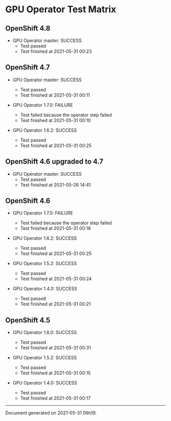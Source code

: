 
GPU Operator Test Matrix
========================

OpenShift 4.8
-------------

* GPU Operator master: SUCCESS
  - Test passed
  - Test finished at 2021-05-31 00:23

OpenShift 4.7
-------------

* GPU Operator master: SUCCESS
  - Test passed
  - Test finished at 2021-05-31 00:11

* GPU Operator 1.7.0: FAILURE
  - Test failed because the operator step failed
  - Test finished at 2021-05-31 00:10

* GPU Operator 1.6.2: SUCCESS
  - Test passed
  - Test finished at 2021-05-31 00:25

OpenShift 4.6 upgraded to 4.7
-----------------------------

* GPU Operator master: SUCCESS
  - Test passed
  - Test finished at 2021-05-26 14:41

OpenShift 4.6
-------------

* GPU Operator 1.7.0: FAILURE
  - Test failed because the operator step failed
  - Test finished at 2021-05-31 00:16

* GPU Operator 1.6.2: SUCCESS
  - Test passed
  - Test finished at 2021-05-31 00:25

* GPU Operator 1.5.2: SUCCESS
  - Test passed
  - Test finished at 2021-05-31 00:24

* GPU Operator 1.4.0: SUCCESS
  - Test passed
  - Test finished at 2021-05-31 00:21

OpenShift 4.5
-------------

* GPU Operator 1.6.0: SUCCESS
  - Test passed
  - Test finished at 2021-05-31 00:31

* GPU Operator 1.5.2: SUCCESS
  - Test passed
  - Test finished at 2021-05-31 00:15

* GPU Operator 1.4.0: SUCCESS
  - Test passed
  - Test finished at 2021-05-31 00:17


---
Document generated on 2021-05-31 06h19.

